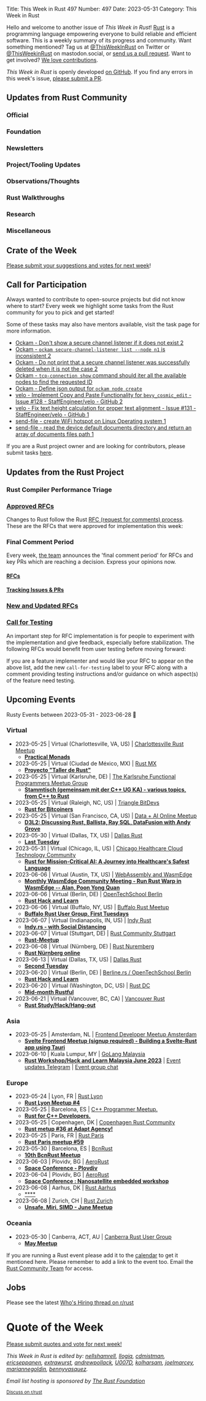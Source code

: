 Title: This Week in Rust 497
Number: 497
Date: 2023-05-31
Category: This Week in Rust

Hello and welcome to another issue of *This Week in Rust*!
[Rust](https://www.rust-lang.org/) is a programming language empowering everyone to build reliable and efficient software.
This is a weekly summary of its progress and community.
Want something mentioned? Tag us at [@ThisWeekInRust](https://twitter.com/ThisWeekInRust) on Twitter or [@ThisWeekinRust](https://mastodon.social/@thisweekinrust) on mastodon.social, or [send us a pull request](https://github.com/rust-lang/this-week-in-rust).
Want to get involved? [We love contributions](https://github.com/rust-lang/rust/blob/master/CONTRIBUTING.md).

*This Week in Rust* is openly developed [on GitHub](https://github.com/rust-lang/this-week-in-rust).
If you find any errors in this week's issue, [please submit a PR](https://github.com/rust-lang/this-week-in-rust/pulls).

## Updates from Rust Community

<!--

Dear community contributors:
Please read README.md for guidance on submissions.
Each submitted link should be of the form:

* [Title of the Linked Page](https://example.com/my_article)

If you don't know which category to use, feel free to submit a PR anyway
and just ask the editors to select the category.

-->

### Official

### Foundation

### Newsletters

### Project/Tooling Updates

### Observations/Thoughts

### Rust Walkthroughs

### Research

### Miscellaneous

## Crate of the Week

<!-- COTW goes here -->

[Please submit your suggestions and votes for next week][submit_crate]!

[submit_crate]: https://users.rust-lang.org/t/crate-of-the-week/2704

## Call for Participation

Always wanted to contribute to open-source projects but did not know where to start?
Every week we highlight some tasks from the Rust community for you to pick and get started!

Some of these tasks may also have mentors available, visit the task page for more information.

* [Ockam - Don't show a secure channel listener if it does not exist 2](https://github.com/build-trust/ockam/issues/4974)
* [Ockam - `ockam secure-channel-listener list --node n1` is inconsistent 2](https://github.com/build-trust/ockam/issues/4973)
* [Ockam - Do not print that a secure channel listener was successfully deleted when it is not the case 2](https://github.com/build-trust/ockam/issues/4972)
* [Ockam - `tcp-connection show` command should iter all the available nodes to find the requested ID](https://github.com/build-trust/ockam/issues/4976)
* [Ockam - Define json output for `ockam node create`](https://github.com/build-trust/ockam/issues/4967)
* [velo - Implement Copy and Paste Functionality for `bevy_cosmic_edit` - Issue #128 - StaffEngineer/velo - GitHub 2](https://github.com/StaffEngineer/velo/issues/128)
* [velo - Fix text height calculation for proper text alignment - Issue #131 - StaffEngineer/velo - GitHub 1](https://github.com/StaffEngineer/velo/issues/131)
* [send-file - create WiFi hotspot on Linux Operating system 1](https://github.com/opeolluwa/send-file/issues/83)
* [send-file - read the device default documents directory and return an array of documents files path 1](https://github.com/opeolluwa/send-file/issues/84)

If you are a Rust project owner and are looking for contributors, please submit tasks [here][guidelines].

[guidelines]: https://users.rust-lang.org/t/twir-call-for-participation/4821

## Updates from the Rust Project

<!-- Rust updates go here -->

### Rust Compiler Performance Triage

<!-- Perf results go here -->

### [Approved RFCs](https://github.com/rust-lang/rfcs/commits/master)

Changes to Rust follow the Rust [RFC (request for comments) process](https://github.com/rust-lang/rfcs#rust-rfcs). These
are the RFCs that were approved for implementation this week:

<!-- Approved RFCs go here, use this format: * [Topic](URL) -->
<!-- or if none were approved this week, use: * *No RFCs were approved this week.* -->
<!-- * []() -->

<!--
### [Approved Major Change Proposals (MCP)](https://forge.rust-lang.org/compiler/mcp.html)
<!~~ MCPs occur infrequently, so this section is commented out by default. ~~>
<!~~ MCPs which have been approved or rejected this week go here, use this format: * [major change accepted|rejected] [Topic](URL) ~~>
-->

### Final Comment Period

Every week, [the team](https://www.rust-lang.org/team.html) announces the 'final comment period' for RFCs and key PRs
which are reaching a decision. Express your opinions now.

#### [RFCs](https://github.com/rust-lang/rfcs/labels/final-comment-period)

<!-- RFCs which have entered FCP go here, use this format: * [disposition: merge|close] [Topic](URL) -->
<!-- or if none entered FCP this week, use: * *No RFCs entered Final Comment Period this week.* -->
<!-- * [disposition: ] []() -->

#### [Tracking Issues & PRs](https://github.com/rust-lang/rust/issues?q=is%3Aopen+label%3Afinal-comment-period+sort%3Aupdated-desc)

<!-- Tracking Issues which have entered FCP go here, use this format: * [disposition: merge|close] [Topic](URL) -->
<!-- or if none entered FCP this week, use: * *No Tracking Issues or PRs entered Final Comment Period this week.* -->
<!-- * [disposition: ] []() -->

### [New and Updated RFCs](https://github.com/rust-lang/rfcs/pulls)

<!-- New or updated RFCs go here, use this format: * [new|updated] [Topic](URL) -->
<!-- or if there are no new or updated RFCs this week, use: * *No New or Updated RFCs were created this week.* -->
<!-- * [new|updated] []() -->

### [Call for Testing](https://github.com/rust-lang/rfcs/issues?q=label%3Acall-for-testing)
An important step for RFC implementation is for people to experiment with the
implementation and give feedback, especially before stabilization.  The following
RFCs would benefit from user testing before moving forward:

<!-- Calls for Testing go here, use this format:
    * [<RFC Topic>](<RFC URL>)
        * [Tracking Issue](<Tracking Issue URL>)
        * [Testing steps](<Testing Steps URL>)
-->
<!-- or if there are no new or updated RFCs this week, use: * *No New or Updated RFCs were created this week.* -->
<!-- Remember to remove the `call-for-testing` label from the RFC so that the maintainer can signal for testers again, if desired. -->

If you are a feature implementer and would like your RFC to appear on the above list, add the new `call-for-testing`
label to your RFC along with a comment providing testing instructions and/or guidance on which aspect(s) of the feature
need testing.

## Upcoming Events

Rusty Events between 2023-05-31 - 2023-06-28 🦀

### Virtual

* 2023-05-25 | Virtual (Charlottesville, VA, US) | [Charlottesville Rust Meetup](https://www.meetup.com/charlottesville-rust-meetup/)
    * [**Practical Monads**](https://www.meetup.com/charlottesville-rust-meetup/events/293384348)
* 2023-05-25 | Virtual (Ciudad de México, MX) | [Rust MX](https://www.meetup.com/rust-mx/)
    * [**Proyecto "Taller de Rust"**](https://www.meetup.com/rust-mx/events/293332410)
* 2023-05-25 | Virtual (Karlsruhe, DE) | [The Karlsruhe Functional Programmers Meetup Group](https://www.meetup.com/the-karlsruhe-functional-programmers-meetup-group/)
    * [**Stammtisch (gemeinsam mit der C++ UG KA) - various topics, from C++ to Rust**](https://www.meetup.com/the-karlsruhe-functional-programmers-meetup-group/events/293349464)
* 2023-05-25 | Virtual (Raleigh, NC, US) | [Triangle BitDevs](https://www.meetup.com/triangle-bitdevs/)
    * [**Rust for Bitcoiners**](https://www.meetup.com/triangle-bitdevs/events/293547054)
* 2023-05-25 | Virtual (San Francisco, CA, US) | [Data + AI Online Meetup](https://www.meetup.com/data-ai-online/)
    * [**D3L2: Discussing Rust, Ballista, Ray SQL, DataFusion with Andy Grove**](https://www.meetup.com/data-ai-online/events/293432877)
* 2023-05-30 | Virtual (Dallas, TX, US) | [Dallas Rust](https://www.meetup.com/dallas-rust/)
    * [**Last Tuesday**](https://www.meetup.com/dallas-rust/events/293014934)
* 2023-05-31 | Virtual (Chicago, IL, US) | [Chicago Healthcare Cloud Technology Community](https://www.meetup.com/chicago-healthcare-tech-and-ai/)
    * [**Rust for Mission-Critical AI: A Journey into Healthcare's Safest Language**](https://www.meetup.com/chicago-healthcare-tech-and-ai/events/293278396/?chapterContext=true&regToRsvp=true&isFromReg=true)
* 2023-06-06 | Virtual (Austin, TX, US) | [WebAssembly and WasmEdge](https://www.meetup.com/webassembly-and-wasmedge/)
    * [**Monthly WasmEdge Community Meeting - Run Rust Warp in WasmEdge -- Alan, Poon Yong Quan**](https://www.meetup.com/webassembly-and-wasmedge/events/293014949)
* 2023-06-06 | Virtual (Berlin, DE) | [OpenTechSchool Berlin](https://www.meetup.com/opentechschool-berlin/)
    * [**Rust Hack and Learn**](https://www.meetup.com/opentechschool-berlin/events/293485509)
* 2023-06-06 | Virtual (Buffalo, NY, US) | [Buffalo Rust Meetup](https://www.meetup.com/buffalo-rust-meetup/)
    * [**Buffalo Rust User Group, First Tuesdays**](https://www.meetup.com/buffalo-rust-meetup/events/293296995)
* 2023-06-07 | Virtual (Indianapolis, IN, US) | [Indy Rust](https://www.meetup.com/indyrs/)
    * [**Indy.rs - with Social Distancing**](https://www.meetup.com/indyrs/events/293309294)
* 2023-06-07 | Virtual (Stuttgart, DE) | [Rust Community Stuttgart](https://www.meetup.com/rust-community-stuttgart/)
    * [**Rust-Meetup**](https://www.meetup.com/rust-community-stuttgart/events/293616568)
* 2023-06-08 | Virtual (Nürnberg, DE) | [Rust Nuremberg](https://www.meetup.com/rust-noris/)
    * [**Rust Nürnberg online**](https://www.meetup.com/rust-noris/events/289732649)
* 2023-06-13 | Virtual (Dallas, TX, US) | [Dallas Rust](https://www.meetup.com/dallas-rust/)
    * [**Second Tuesday**](https://www.meetup.com/dallas-rust/events/293014938)
* 2023-06-20 | Virtual (Berlin, DE) | [Berline.rs / OpenTechSchool Berlin](https://www.meetup.com/opentechschool-berlin/)
    * [**Rust Hack and Learn**](https://www.meetup.com/opentechschool-berlin/events/293485510)
* 2023-06-20 | Virtual (Washington, DC, US) | [Rust DC](https://www.meetup.com/rustdc/)
    * [**Mid-month Rustful**](https://www.meetup.com/rustdc/events/jkxsctyfcjbbc/)
* 2023-06-21 | Virtual (Vancouver, BC, CA) | [Vancouver Rust](https://www.meetup.com/vancouver-rust/)
    * [**Rust Study/Hack/Hang-out**](https://www.meetup.com/vancouver-rust/events/292763484)

### Asia

* 2023-05-25 | Amsterdam, NL | [Frontend Developer Meetup Amsterdam](https://www.meetup.com/frontend-developer-meetup-amsterdam/)
    * [**Svelte Frontend Meetup (signup required) - Building a Svelte-Rust app using Tauri**](https://www.meetup.com/frontend-developer-meetup-amsterdam/events/293272364)
* 2023-06-10 | Kuala Lumpur, MY | [GoLang Malaysia](https://t.me/golangmalaysia)
    * [**Rust Workshop/Hack and Learn Malaysia June 2023**](https://forms.gle/2fvbCG77HXCkWLfe6) | [Event updates Telegram](https://t.me/+dF46Fly4A_BjOTJl) | [Event group chat](https://t.me/golangmalaysia)

### Europe

* 2023-05-24 | Lyon, FR | [Rust Lyon](https://www.meetup.com/fr-FR/rust-lyon/)
    * [**Rust Lyon Meetup #4**](https://www.meetup.com/fr-FR/rust-lyon/events/293322211)
* 2023-05-25 | Barcelona, ES | [C++ Programmer Meetup.](https://www.meetup.com/c-programmer-meetup/)
    * [**Rust for C++ Developers.**](https://www.meetup.com/c-programmer-meetup/events/292816507)
* 2023-05-25 | Copenhagen, DK | [Copenhagen Rust Community](https://www.meetup.com/copenhagen-rust-community/)
    * [**Rust metup #36 at Adapt Agency!**](https://www.meetup.com/copenhagen-rust-community/events/293293863)
* 2023-05-25 | Paris, FR | [Rust Paris](https://www.meetup.com/rust-paris/)
    * [**Rust Paris meetup #59**](https://www.meetup.com/rust-paris/events/293191172)
* 2023-05-30 | Barcelona, ES | [BcnRust](https://www.meetup.com/bcnrust/)
    * [**10th BcnRust Meetup**](https://www.meetup.com/bcnrust/events/293363107)
* 2023-06-03 | Plovidv, BG | [AeroRust](https://aerorust.org)
    * [**Space Conference - Plovdiv**](https://space-conference-plovdiv.eventbrite.com)
* 2023-06-04 | Plovidv, BG | [AeroRust](https://aerorust.org)
    * [**Space Conference : Nanosatellite embedded workshop**](https://forms.gle/rnFx5wCbrYA9qN7m6)
* 2023-06-08 | Aarhus, DK | [Rust Aarhus](https://www.meetup.com/rust-aarhus/)
    * [****](https://www.meetup.com/rust-aarhus/events/292865970/)
* 2023-06-08 | Zurich, CH | [Rust Zurich](https://www.meetup.com/de-DE/rust-zurich/)
    * [**Unsafe, Miri, SIMD - June Meetup**](https://www.meetup.com/de-DE/rust-zurich/events/293322792/)

### Oceania

* 2023-05-30 | Canberra, ACT, AU | [Canberra Rust User Group](https://www.meetup.com/rust-canberra/)
    * [**May Meetup**](https://www.meetup.com/rust-canberra/events/292717772/)

If you are running a Rust event please add it to the [calendar] to get
it mentioned here. Please remember to add a link to the event too.
Email the [Rust Community Team][community] for access.

[calendar]: https://www.google.com/calendar/embed?src=apd9vmbc22egenmtu5l6c5jbfc%40group.calendar.google.com
[community]: mailto:community-team@rust-lang.org

## Jobs
<!--

Rust Jobs:

TWiR has stopped featuring individual job postings. You can read more about this change here:

https://github.com/rust-lang/this-week-in-rust/issues/3412

-->

Please see the latest [Who's Hiring thread on r/rust](INSERT_LINK_HERE)

# Quote of the Week

<!-- QOTW goes here -->

[Please submit quotes and vote for next week!](https://users.rust-lang.org/t/twir-quote-of-the-week/328)

*This Week in Rust is edited by: [nellshamrell](https://github.com/nellshamrell), [llogiq](https://github.com/llogiq), [cdmistman](https://github.com/cdmistman), [ericseppanen](https://github.com/ericseppanen), [extrawurst](https://github.com/extrawurst), [andrewpollack](https://github.com/andrewpollack), [U007D](https://github.com/U007D), [kolharsam](https://github.com/kolharsam), [joelmarcey](https://github.com/joelmarcey), [mariannegoldin](https://github.com/mariannegoldin), [bennyvasquez](https://github.com/bennyvasquez).*

*Email list hosting is sponsored by [The Rust Foundation](https://foundation.rust-lang.org/)*

<small>[Discuss on r/rust](REDDIT_LINK_HERE)</small>
